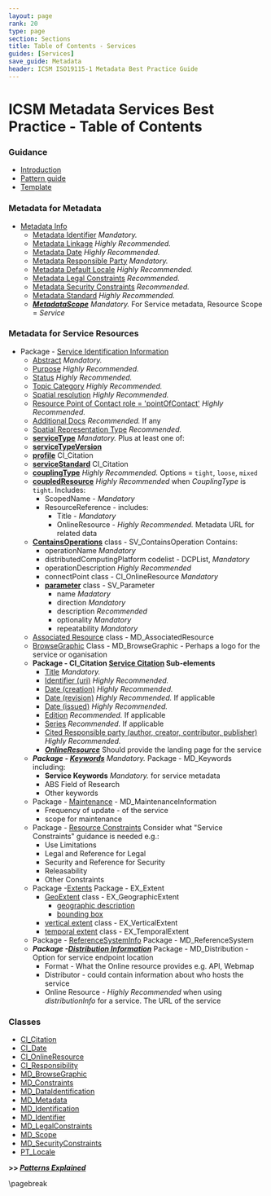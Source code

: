 ```yaml
---
layout: page
rank: 20
type: page
section: Sections
title: Table of Contents - Services
guides: [Services]
save_guide: Metadata
header: ICSM ISO19115-1 Metadata Best Practice Guide
---
```

#  ICSM Metadata Services Best Practice - Table of Contents

### Guidance
- [Introduction](./MetadataForServicesGuide)
- [Pattern guide](./PatternGuide)
- [Template](./Template)

### Metadata for Metadata
- [Metadata Info](./class-MD_Metadata )  
  - [Metadata Identifier](./MetadataIdentifier)  *Mandatory.*
  - [Metadata Linkage](./MetadataLinkage)  *Highly Recommended.*
  - [Metadata Date](./MetadataDate)  *Highly Recommended.*
  - [Metadata Responsible Party](./MetadataContact)  *Mandatory.*
  - [Metadata Default Locale](./MetadataLocale)  *Highly Recommended.*
  - [Metadata Legal Constraints](./MetadataLegalConstraints) *Recommended.*
  - [Metadata Security Constraints](./MetadataSecurityConstraints) *Recommended.*
  - [Metadata Standard](./MetadataStandard) *Highly Recommended.*
  - **_[MetadataScope](./MetadataScope)_** *Mandatory.* For Service metadata, Resource Scope = *Service*
### Metadata for Service Resources
- Package - [Service Identification Information](./SV_ServiceIdentification)
    - [Abstract](./Abstract)  *Mandatory.*
    - [Purpose](./Purpose)  *Highly Recommended.*
    - [Status](./Status)  *Highly Recommended.*
    - [Topic Category](./TopicCategory)  *Highly Recommended.*
    - [Spatial resolution](./SpatialResolution)  *Highly Recommended.*
    - [Resource Point of Contact  role = 'pointOfContact'](./ResourcePointOfContact) *Highly Recommended.*
    - [Additional Docs](./AdditionalDocs)  *Recommended.* If any
    - [Spatial Representation Type](./SpatialRepresentationType)  *Recommended.*
  - **[serviceType](./ServiceType)**  *Mandatory.* Plus at least one of:
  - **[serviceTypeVersion](./ServiceTypeVersion)**
  - **[profile](./ServiceProfile)**  CI_Citation
  - **[serviceStandard](./ServiceStandard)**  CI_Citation
  - **[couplingType](./CouplingType)** *Highly Recommended.* Options = `tight`, `loose`, `mixed`
  - **[coupledResource](./CoupledResource)** *Highly Recommended* when *CouplingType* is `tight`. Includes:  
    - ScopedName - *Mandatory*
    - ResourceReference - includes:
      - Title - *Mandatory*
      - OnlineResource - *Highly Recommended.* Metadata URL for related data
  - **[ContainsOperations](./ContainsOperations)** class - SV_ContainsOperation   Contains:
    - operationName  *Mandatory*
    - distributedComputingPlatform  codelist - DCPList, *Mandatory*
    - operationDescription  *Highly Recommended*
    - connectPoint  class - CI_OnlineResource *Mandatory*
    - **[parameter](./Parameter)** class - SV_Parameter
      - name  *Madatory*
      - direction  *Mandatory*
      - description *Recommended*
      - optionality  *Mandatory*
      - repeatability  *Mandatory*
  - [Associated Resource](./AssociatedResources)   class - MD_AssociatedResource
  - [BrowseGraphic](./BrowseGraphic)  Class - MD_BrowseGraphic  - Perhaps a logo for the service or oganisation 
  - **Package - CI_Citation [Service Citation](./ResourceCitation) Sub-elements** 
    - [Title](./ResourceTitle) *Mandatory.*
    - [Identifier (uri)](./ResourceIdentifier) *Highly Recommended.*
    - [Date (creation)](./ResourceDate) *Highly Recommended.*
    - [Date (revision)](./ResourceDate) *Highly Recommended.* If applicable
    - [Date (issued)](./ResourceDate) *Highly Recommended.*
    - [Edition](./ResourceEdition) *Recommended.* If applicable
    - [Series](./ResourceSeries) *Recommended.* If applicable
    - [Cited Responsible party (author, creator, contributor, publisher)](./ResourceResponsibleParty) *Highly Recommended.*
    - **_[OnlineResource](./class-CI_OnlineResource)_**  Should provide the landing page for the service
  - **_Package - [Keywords](./Keywords)_** *Mandatory.* Package - MD_Keywords  including:  
    - **Service Keywords** *Mandatory.* for service metadata
    - ABS Field of Research
    - Other keywords
  - Package - [Maintenance](./Maintenance) -  MD_MaintenanceInformation   
    - Frequency of update - of the service
    - scope for maintenance
  - Package - [Resource Constraints](./class-MD_Constraints)   Consider what "Service Constraints" guidance is needed e.g.:
    - Use Limitations
    - Legal and Reference for Legal
    - Security and Reference for Security
    - Releasability
    - Other Constraints
  - Package -[Extents](./ResourceExtent)  Package -  EX_Extent
    - [GeoExtent](./GeographicExtent) class - EX_GeographicExtent
       - [geographic description](./ExtentGeographicDescription)
       - [bounding box](./ExtentBoundingBox)
    - [vertical extent](./VerticalExtent) class - EX_VerticalExtent
    - [temporal extent](./TemporalExtents) class - EX_TemporalExtent
  - Package - [ReferenceSystemInfo](./SpatialReferenceSystem)   Package - MD_ReferenceSystem
  - **_Package -[Distribution Information](./DistributionInfo)_**   Package - MD_Distribution - Option for service endpoint location
    - Format - What the Online resource provides e.g. API, Webmap
    - Distributor - could contain information about who hosts the service
    - Online Resource - *Highly Recommended* when using  *distributionInfo* for a service. The URL of the service

### Classes 
- [CI_Citation](./class-CI_Citation)
- [CI_Date](./class-CI_Date)
- [CI_OnlineResource](./class-CI_OnlineResource)
- [CI_Responsibility](./class-CI_Responsibility)
- [MD_BrowseGraphic](./class-MD_BrowseGraphic)
- [MD_Constraints](./class-MD_Constraints)
- [MD_DataIdentification](./class-MD_DataIdentification)
- [MD_Metadata](./class-MD_Metadata)
- [MD_Identification](./class-MD_Identification)
- [MD_Identifier](./class-MD_Identifier)
- [MD_LegalConstraints](./class-MD_LegalConstraints)
- [MD_Scope](./class-MD_Scope) 
- [MD_SecurityConstraints](./class-MD_SecurityConstraints)
- [PT_Locale](./PT_Locale)

**>> [*Patterns Explained*](./PatternGuide)**

\pagebreak
